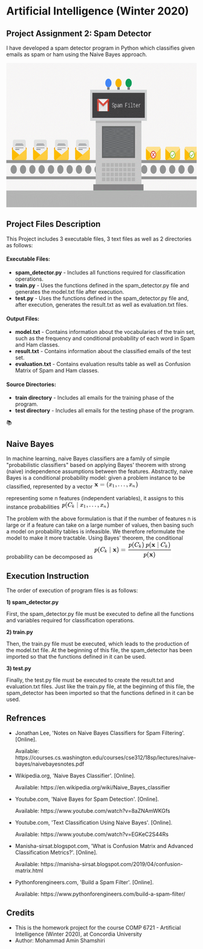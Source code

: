 <h1>Artificial Intelligence (Winter 2020)</h1>

<h2>Project Assignment 2: Spam Detector</h2>

<p>I have developed a spam detector program in Python which classifies given emails as spam or ham using the Naive Bayes approach.</p>

<p align="center"> 
<img src="gif/spam detector.gif" alt="Animated gif pacman game" height="382px">
</p>

<h2>Project Files Description</h2>

<p>This Project includes 3 executable files, 3 text files as well as 2 directories as follows:</p>
<h4>Executable Files:</h4>
<ul>
  <li><b>spam_detector.py</b> - Includes all functions required for classification operations.</li>
  <li><b>train.py</b> - Uses the functions defined in the spam_detector.py file and generates the model.txt file after execution.</li>
  <li><b>test.py</b> - Uses the functions defined in the spam_detector.py file and, after execution, generates the result.txt as well as evaluation.txt files.</li>
</ul>

<h4>Output Files:</h4>
<ul>
  <li><b>model.txt</b> - Contains information about the vocabularies of the train set, such as the frequency and conditional probability of each word in Spam and Ham classes.</li>
  <li><b>result.txt</b> - Contains information about the classified emails of the test set.</li>
  <li><b>evaluation.txt</b> - Contains evaluation results table as well as Confusion Matrix of Spam and Ham classes.</li>
</ul>

<h4>Source Directories:</h4>
<ul>
  <li><b>train directory</b> - Includes all emails for the training phase of the program.</li>
  <li><b>test directory</b> - Includes all emails for the testing phase of the program.</li>
</ul>

:books: <h2>Naive Bayes</h2>

<p>In machine learning, naive Bayes classifiers are a family of simple "probabilistic classifiers" based on applying Bayes' theorem with strong (naive) independence assumptions between the features.
Abstractly, naive Bayes is a conditional probability model: given a problem instance to be classified, represented by a vector
<img src="image/1.png" alt="Formula 1" style="max-width:100%;"></p>

<p>representing some n features (independent variables), it assigns to this instance probabilities
<img src="image/2.png" alt="Formula 2" style="max-width:100%;"></p>

<p>The problem with the above formulation is that if the number of features n is large or if a feature can take on a large number of values, then basing such a model on probability tables is infeasible. We therefore reformulate the model to make it more tractable. Using Bayes' theorem, the conditional probability can be decomposed as
<img src="image/3.png" alt="Formula 3" style="max-width:100%;"></p>

<h2>Execution Instruction</h2>
<p>The order of execution of program files is as follows:</p>
<p><b>1) spam_detector.py</b></p>
<p>First, the spam_detector.py file must be executed to define all the functions and variables required for classification operations.</p>
<p><b>2) train.py</b></p>
<p>Then, the train.py file must be executed, which leads to the production of the model.txt file. 
At the beginning of this file, the spam_detector has been imported so that the functions defined in it can be used.</p>
<p><b>3) test.py</b></p>
<p>Finally, the test.py file must be executed to create the result.txt and evaluation.txt files.
Just like the train.py file, at the beginning of this file, the spam_detector has been imported so that the functions defined in it can be used.</p>

<h2>Refrences</h2>
<ul>
  <li><p>Jonathan Lee, 'Notes on Naive Bayes Classifiers for Spam Filtering'. [Online].</p>
      <p>Available: https://courses.cs.washington.edu/courses/cse312/18sp/lectures/naive-bayes/naivebayesnotes.pdf</p>
  </li>
  <li><p>Wikipedia.org, 'Naive Bayes Classifier'. [Online].</p>
      <p>Available: https://en.wikipedia.org/wiki/Naive_Bayes_classifier</p>
  </li>
  <li><p>Youtube.com, 'Naive Bayes for Spam Detection'. [Online].</p>
      <p>Available: https://www.youtube.com/watch?v=8aZNAmWKGfs</p>
  </li>
  <li><p>Youtube.com, 'Text Classification Using Naive Bayes'. [Online].</p>
      <p>Available: https://www.youtube.com/watch?v=EGKeC2S44Rs</p>
  </li>
  <li><p>Manisha-sirsat.blogspot.com, 'What is Confusion Matrix and Advanced Classification Metrics?'. [Online].</p>
      <p>Available: https://manisha-sirsat.blogspot.com/2019/04/confusion-matrix.html</p>
  </li>
  <li><p>Pythonforengineers.com, 'Build a Spam Filter'. [Online].</p>
      <p>Available: https://www.pythonforengineers.com/build-a-spam-filter/</p>
  </li>
</ul>

<h2>Credits</h2>
<ul>
  <li>This is the homework project for the course COMP 6721 - Artificial Intelligence (Winter 2020), at Concordia University</li>
  <li>Author: Mohammad Amin Shamshiri</li>
</ul>
